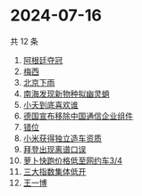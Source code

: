 # 2024-07-16

共 12 条

<!-- BEGIN ZHIHUSEARCH -->
<!-- 最后更新时间 Tue Jul 16 2024 13:11:21 GMT+0800 (China Standard Time) -->
1. [阿根廷夺冠](https://www.zhihu.com/search?q=阿根廷夺冠)
1. [梅西](https://www.zhihu.com/search?q=梅西)
1. [北京下雨](https://www.zhihu.com/search?q=北京下雨)
1. [南海发现新物种拟幽灵蛸](https://www.zhihu.com/search?q=南海发现新物种拟幽灵蛸)
1. [小夭到底喜欢谁](https://www.zhihu.com/search?q=小夭到底喜欢谁)
1. [德国宣布移除中国通信企业组件](https://www.zhihu.com/search?q=德国宣布移除中国通信企业组件)
1. [错位](https://www.zhihu.com/search?q=错位)
1. [小米获得独立造车资质](https://www.zhihu.com/search?q=小米获得独立造车资质)
1. [拜登出现离谱口误](https://www.zhihu.com/search?q=拜登出现离谱口误)
1. [萝卜快跑价格低至网约车3/4](https://www.zhihu.com/search?q=萝卜快跑价格低至网约车3/4)
1. [三大指数集体低开](https://www.zhihu.com/search?q=三大指数集体低开)
1. [王一博](https://www.zhihu.com/search?q=王一博)
<!-- END ZHIHUSEARCH -->
